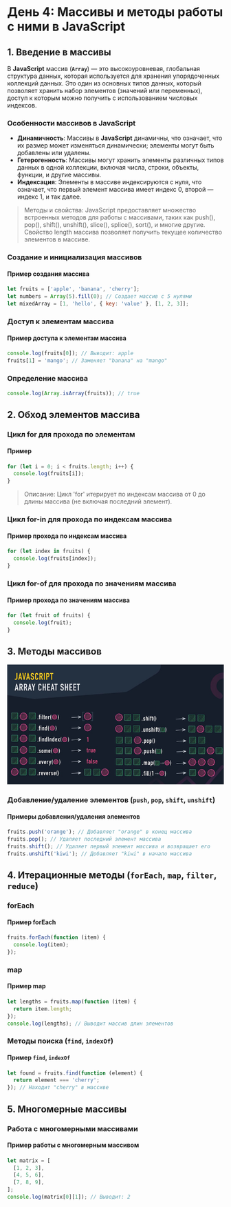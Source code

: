# День 4: Массивы и методы работы с ними в JavaScript

## 1. Введение в массивы

В **JavaScript** массив (**`Array`**) — это высокоуровневая, глобальная структура данных, которая используется для хранения упорядоченных коллекций данных. Это один из основных типов данных, который позволяет хранить набор элементов (значений или переменных), доступ к которым можно получить с использованием числовых индексов.

### Особенности массивов в JavaScript

- **Динамичность**: Массивы в **JavaScript** динамичны, что означает, что их размер может изменяться динамически; элементы могут быть добавлены или удалены.
- **Гетерогенность**: Массивы могут хранить элементы различных типов данных в одной коллекции, включая числа, строки, объекты, функции, и другие массивы.
- **Индексация**: Элементы в массиве индексируются с нуля, что означает, что первый элемент массива имеет индекс 0, второй — индекс 1, и так далее.

> Методы и свойства: JavaScript предоставляет множество встроенных методов для работы с массивами, таких как push(), pop(), shift(), unshift(), slice(), splice(), sort(), и многие другие. Свойство length массива позволяет получить текущее количество элементов в массиве.

### Создание и инициализация массивов

#### Пример создания массива

```javascript
let fruits = ['apple', 'banana', 'cherry'];
let numbers = Array(5).fill(0); // Создает массив с 5 нулями
let mixedArray = [1, 'hello', { key: 'value' }, [1, 2, 3]];
```

### Доступ к элементам массива

#### Пример доступа к элементам массива

```javascript
console.log(fruits[0]); // Выводит: apple
fruits[1] = 'mango'; // Заменяет "banana" на "mango"
```

### Определение массива

```javascript
console.log(Array.isArray(fruits)); // true
```

## 2. Обход элементов массива

### Цикл for для прохода по элементам

#### Пример

```javascript
for (let i = 0; i < fruits.length; i++) {
  console.log(fruits[i]);
}
```

> Описание: Цикл 'for' итерирует по индексам массива от 0 до длины массива (не включая последний элемент).

### Цикл for-in для прохода по индексам массива

#### Пример прохода по индексам массива

```javascript
for (let index in fruits) {
  console.log(fruits[index]);
}
```

### Цикл for-of для прохода по значениям массива

#### Пример прохода по значениям массива

```javascript
for (let fruit of fruits) {
  console.log(fruit);
}
```

## 3. Методы массивов

![Изображение](./images/array1.png 'Методы массивов')

### Добавление/удаление элементов (`push`, `pop`, `shift`, `unshift`)

#### Примеры добавления/удаления элементов

```javascript
fruits.push('orange'); // Добавляет "orange" в конец массива
fruits.pop(); // Удаляет последний элемент массива
fruits.shift(); // Удаляет первый элемент массива и возвращает его
fruits.unshift('kiwi'); // Добавляет "kiwi" в начало массива
```

## 4. Итерационные методы (`forEach`, `map`, `filter`, `reduce`)

### forEach

#### Пример forEach

```javascript
fruits.forEach(function (item) {
  console.log(item);
});
```

### map

#### Пример map

```javascript
let lengths = fruits.map(function (item) {
  return item.length;
});
console.log(lengths); // Выводит массив длин элементов
```

### Методы поиска (`find`, `indexOf`)

#### Пример `find`, `indexOf`

```javascript
let found = fruits.find(function (element) {
  return element === 'cherry';
}); // Находит "cherry" в массиве
```

## 5. Многомерные массивы

### Работа с многомерными массивами

#### Пример работы с многомерным массивом

```javascript
let matrix = [
  [1, 2, 3],
  [4, 5, 6],
  [7, 8, 9],
];
console.log(matrix[0][1]); // Выводит: 2
```
